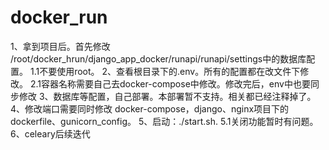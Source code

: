 # docker_run
1、拿到项目后。首先修改 /root/docker_hrun/django_app_docker/runapi/runapi/settings中的数据库配置。
  1.1不要使用root。
2、查看根目录下的.env。所有的配置都在改文件下修改。
  2.1容器名称需要自己去docker-compose中修改。修改完后，env中也要同步修改
3、数据库等配置，自己部署。本部署暂不支持。相关都已经注释掉了。
4、修改端口需要同时修改 docker-compose，django、nginx项目下的dockerfile、gunicorn_config。
5、启动：./start.sh.
  5.1关闭功能暂时有问题。
6、celeary后续迭代

